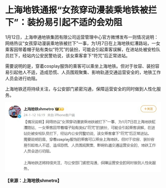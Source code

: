 # 上海地铁通报“女孩穿动漫装乘地铁被拦下”：装扮易引起不适的会劝阻

1月12日，上海申通地铁集团有限公司运营管理中心官方微博发布一则情况说明：网络热议“女孩穿动漫装乘地铁被拦下”一事，为1月7日在上海地铁虹漕路站，一女乘客因带着帽子贴有类似“符咒”的装扮，可能会引起乘客误解，在进站处被安检队员拦下，经站内公安民警劝说，该女乘客拿下“符咒”后正常进站。

需要说明的是，穿着cosplay服饰的乘客可以乘坐上海地铁。但对于妆容、装扮容易引起他人不适，造成恐慌、人员围观聚集、影响轨道交通运营安全的，地铁工作人员会进行劝阻。

上海地铁还将持续关注，与公安部门紧密沟通，保障运营安全的同时做到人性化服务。

![f112cabdf4175945ff388aafc2f93d16.jpg](https://raw.githubusercontent.com/qqhsx/qqnews_image/main/2024/01/12/上海地铁通报“女孩穿动漫装乘地铁被拦下”：装扮易引起不适的会劝阻/f112cabdf4175945ff388aafc2f93d16.jpg)

**【来源：上海地铁shmetro】**

